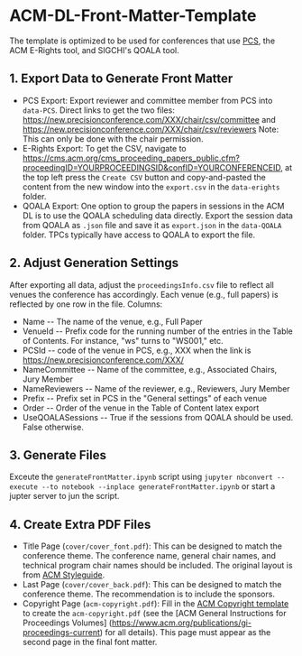 # ACM-DL-Front-Matter-Template

The template is optimized to be used for conferences that use [PCS](https://new.precisionconference.com/), the ACM E-Rights tool, and SIGCHI's QOALA tool.

## 1. Export Data to Generate Front Matter
* PCS Export: Export reviewer and committee member from PCS into `data-PCS`. Direct links to get the two files: https://new.precisionconference.com/XXX/chair/csv/committee and https://new.precisionconference.com/XXX/chair/csv/reviewers Note: This can only be done with the chair permission.
* E-Rights Export: To get the CSV, navigate to https://cms.acm.org/cms_proceeding_papers_public.cfm?proceedingID=YOURPROCEEDINGSID&confID=YOURCONFERENCEID, at the top left press the `Create CSV` button and copy-and-pasted the content from the new window into the `export.csv` in the `data-erights` folder.
* QOALA Export: One option to group the papers in sessions in the ACM DL is to use the QOALA scheduling data directly. Export the session data from QOALA as `.json` file and save it as `export.json` in the `data-QOALA` folder. TPCs typically have access to QOALA to export the file.

## 2. Adjust Generation Settings
After exporting all data, adjust the `proceedingsInfo.csv` file to reflect all venues the conference has accordingly. Each venue (e.g., full papers) is reflected by one row in the file. Columns:
* Name -- The name of the venue, e.g., Full Paper
* VenueId -- Prefix code for the running number of the entries in the Table of Contents. For instance, "ws" turns to "WS001," etc.
* PCSId -- code of the venue in PCS, e.g., XXX when the link is https://new.precisionconference.com/XXX/
* NameCommittee -- Name of the committee, e.g., Associated Chairs, Jury Member
* NameReviewers -- Name of the reviewer, e.g., Reviewers, Jury Member
* Prefix -- Prefix set in PCS in the "General settings" of each venue
* Order -- Order of the venue in the Table of Content latex export
* UseQOALASessions -- True if the sessions from QOALA should be used. False otherwise.

## 3. Generate Files
Exceute the `generateFrontMatter.ipynb` script using `jupyter nbconvert --execute --to notebook --inplace generateFrontMatter.ipynb` or start a jupter server to jun the script. 

## 4. Create Extra PDF Files
* Title Page (`cover/cover_font.pdf`): This can be designed to match the conference theme. The conference name, general chair names, and technical program chair names should be included. The original layout is from [ACM Styleguide](http://identitystandards.acm.org/styleguide/).
* Last Page (`cover/cover_back.pdf`): This can be designed to match the conference theme. The recommendation is to include the sponsors.
* Copyright Page (`acm-copyright.pdf`): Fill in the [ACM Copyright template](https://www.acm.org/binaries/content/assets/publications/gi-verso.doc) to create the `acm-copyright.pdf` (see the [ACM General Instructions for Proceedings Volumes] (https://www.acm.org/publications/gi-proceedings-current) for all details). This page must appear as the second page in the final font matter.